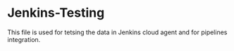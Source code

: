 # Jenkins-Testing
This file is used for tetsing the data in Jenkins cloud agent and for pipelines integration.
